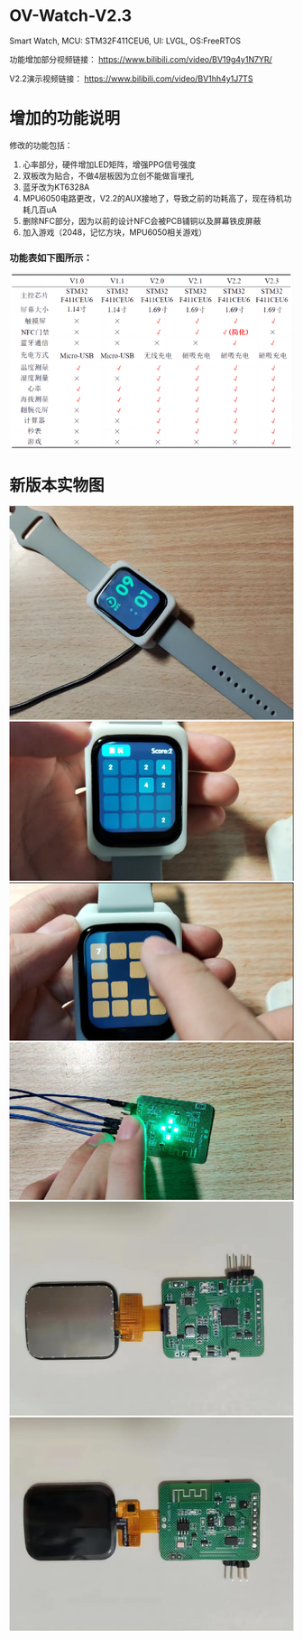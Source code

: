 # OV-Watch-V2.3
Smart Watch, MCU: STM32F411CEU6, UI: LVGL, OS:FreeRTOS 

功能增加部分视频链接：
https://www.bilibili.com/video/BV19g4y1N7YR/

V2.2演示视频链接：
https://www.bilibili.com/video/BV1hh4y1J7TS

# 增加的功能说明
修改的功能包括：

1. 心率部分，硬件增加LED矩阵，增强PPG信号强度
1. 双板改为贴合，不做4层板因为立创不能做盲埋孔
1. 蓝牙改为KT6328A 
1. MPU6050电路更改，V2.2的AUX接地了，导致之前的功耗高了，现在待机功耗几百uA 
1. 删除NFC部分，因为以前的设计NFC会被PCB铺铜以及屏幕铁皮屏蔽
1. 加入游戏（2048，记忆方块，MPU6050相关游戏）

### 功能表如下图所示：

<img src=".\images\功能表.png" alt="功能表" style="zoom:100%;" />

# 新版本实物图

<img src=".\images\实物图.jpg" alt="实物图" style="zoom:100%;" />

<img src=".\images\实物图2.png" alt="实物图2" style="zoom:100%;" />

<img src=".\images\实物图3.png" alt="实物图3" style="zoom:100%;" />

<img src=".\images\心率实物图.png" alt="心率实物图" style="zoom:100%;" />

<img src=".\images\front.jpg" alt="front" style="zoom:100%;" />

<img src=".\images\back.jpg" alt="back" style="zoom:100%;" />

